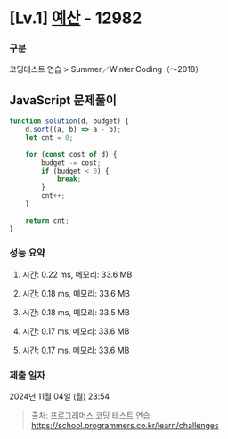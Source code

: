 # [Lv.1] [예산](https://school.programmers.co.kr/learn/courses/30/lessons/12982?language=javascript) - 12982 

### 구분

코딩테스트 연습 > Summer／Winter Coding（～2018）

## JavaScript 문제풀이

```js
function solution(d, budget) {
    d.sort((a, b) => a - b);
    let cnt = 0;
    
    for (const cost of d) {
        budget -= cost;
        if (budget < 0) {
            break;
        }
        cnt++;
    }
    
    return cnt;
}
```

### 성능 요약

1. 시간: 0.22 ms, 메모리: 33.6 MB

2. 시간: 0.18 ms, 메모리: 33.6 MB
3. 시간: 0.18 ms, 메모리: 33.5 MB
4. 시간: 0.17 ms, 메모리: 33.6 MB
5. 시간: 0.17 ms, 메모리: 33.6 MB

### 제출 일자

2024년 11월 04일 (월) 23:54

> 출처: 프로그래머스 코딩 테스트 연습, https://school.programmers.co.kr/learn/challenges